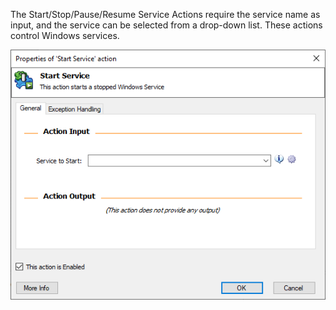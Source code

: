 The Start/Stop/Pause/Resume Service Actions require the service name as input, and the service can be selected from a drop-down list. These actions control Windows services.

![start service action properties](..\media\start-service-action-properties.png)
